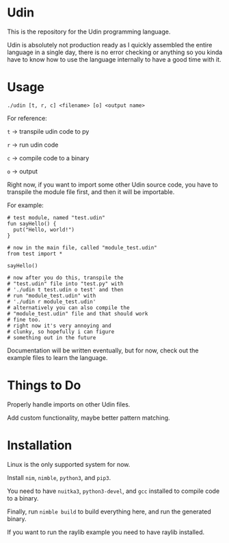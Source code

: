 # Udin
This is the repository for the Udin programming language.

Udin is absolutely not production ready as I quickly assembled the entire language in a single day, there is no error checking or anything so you kinda have to know how to use the language internally to have a good time with it.

# Usage
`./udin [t, r, c] <filename> [o] <output name>`

For reference:

`t` -> transpile udin code to py

`r` -> run udin code

`c` -> compile code to a binary

`o` -> output

Right now, if you want to import some other Udin source code, you have to transpile the module file first, and then it will be importable.

For example:

```
# test module, named "test.udin"
fun sayHello() {
  put("Hello, world!")
}

# now in the main file, called "module_test.udin"
from test import *

sayHello()

# now after you do this, transpile the
# "test.udin" file into "test.py" with
# './udin t test.udin o test' and then
# run "module_test.udin" with
# './udin r module_test.udin'
# alternatively you can also compile the
# "module_test.udin" file and that should work
# fine too.
# right now it's very annoying and
# clunky, so hopefully i can figure
# something out in the future
```

Documentation will be written eventually, but for now, check out the example files to learn the language.

# Things to Do
Properly handle imports on other Udin files.

Add custom functionality, maybe better pattern matching.

# Installation
Linux is the only supported system for now.

Install `nim`, `nimble`, `python3`, and `pip3`.

You need to have `nuitka3`, `python3-devel`, and `gcc` installed to compile code to a binary.

Finally, run `nimble build` to build everything here, and run the generated binary.

If you want to run the raylib example you need to have raylib installed.

